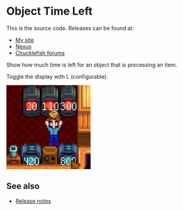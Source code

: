 ﻿# Object Time Left
This is the source code. Releases can be found at:
* [My site](http://spacechase0.com/mods/stardew-valley/object-time-left/)
* [Nexus](http://www.nexusmods.com/stardewvalley/mods/1315/)
* [Chucklefish forums](http://community.playstarbound.com/resources/object-time-left.4842/)

Show how much time is left for an object that is processing an item.

Toggle the display with L (configurable).

![](screenshot.png)

## See also
* [Release notes](release-notes.md)
